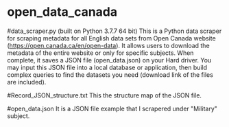 # open_data_canada

#data_scraper.py (built on Python 3.7.7 64 bit)
This is a Python data scraper for scraping metadata for all English data sets from Open Canada website (https://open.canada.ca/en/open-data). It allows users to download the metadata of the entire website or only for specific subjects. When complete, it saves a JSON file (open_data.json) on your Hard driver. You may input this JSON file into a local database or application, then build complex queries to find the datasets you need (download link of the files are included).

#Record_JSON_structure.txt
This the structure map of the JSON file.

#open_data.json
It is a JSON file example that I scrapered under "Military" subject.
